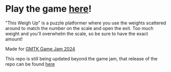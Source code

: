 # Play the game [here](https://spraberry.itch.io/thisweighup)!

"This Weigh Up" is a puzzle platformer where you use the weights scattered around to match the number on the scale and open the exit. Too much weight and you'll overwhelm the scale, so be sure to have the exact amount!

Made for [GMTK Game Jam 2024](https://itch.io/jam/gmtk-2024)

This repo is still being updated beyond the game jam, that release of the repo can be found [here](https://github.com/frznc/This-Weigh-Up/tree/7a372c98ae68f92bd250e9c85b4109222bdeeac9)
